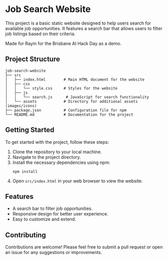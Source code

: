 # Job Search Website

This project is a basic static website designed to help users search for available job opportunities. It features a search bar that allows users to filter job listings based on their criteria.

Made for Rayin for the Brisbane AI Hack Day as a demo.

## Project Structure

```
job-search-website
├── src
│   ├── index.html        # Main HTML document for the website
│   ├── css
│   │   └── style.css     # Styles for the website
│   ├── js
│   │   └── search.js      # JavaScript for search functionality
│   └── assets            # Directory for additional assets (images/icons)
├── package.json          # Configuration file for npm
└── README.md             # Documentation for the project
```

## Getting Started

To get started with the project, follow these steps:

1. Clone the repository to your local machine.
2. Navigate to the project directory.
3. Install the necessary dependencies using npm:
   ```
   npm install
   ```
4. Open `src/index.html` in your web browser to view the website.

## Features

- A search bar to filter job opportunities.
- Responsive design for better user experience.
- Easy to customize and extend.

## Contributing

Contributions are welcome! Please feel free to submit a pull request or open an issue for any suggestions or improvements.